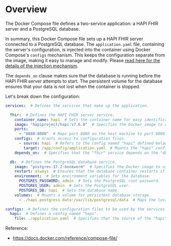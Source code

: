 # Overview

The Docker Compose file defines a two-service application: a HAPI FHIR server and a PostgreSQL database.  

In summary, this Docker Compose file sets up a HAPI FHIR server connected to a PostgreSQL database.  The `application.yaml` file, containing the server's configuration, is injected into the container using Docker Compose's `configs` mechanism.  This keeps the configuration separate from the image, making it easy to manage and modify. Please [read here for the details of the injection mechanism](./inserting-configuration).

The `depends_on` clause makes sure that the database is running before the HAPI FHIR server attempts to start. The persistent volume for the database ensures that your data is not lost when the container is stopped.

Let's break down the configuration:

```yaml
services:  # Defines the services that make up the application.

  fhir:  # Defines the HAPI FHIR server service.
    container_name: hapi  # Sets the container name for easy identification.
    image: "hapiproject/hapi:v7.6.0"  # Specifies the Docker image to use for the HAPI FHIR server. This pulls the hapiproject/hapi image tagged with version v7.6.0.
    ports:
      - "8080:8080"  # Maps port 8080 on the host machine to port 8080 in the container, making the HAPI FHIR server accessible.
    configs:  # Grants access to configuration files.
      - source: hapi  # Refers to the config named "hapi" defined below.
        target: /app/config/application.yaml  # Mounts the "hapi" config file inside the container at /app/config/application.yaml.  This is a standard location where Spring Boot looks for configuration files.
    depends_on:  # Specifies that the "fhir" service depends on the "db" service. Docker Compose will start the "db" service before the "fhir" service.

  db:  # Defines the PostgreSQL database service.
    image: "postgres:17.2-bookworm"  # Specifies the Docker image to use for PostgreSQL (version 17.2).
    restart: always  # Ensures that the database container restarts if it crashes.
    environment:  # Sets environment variables for the database.
      POSTGRES_PASSWORD: admin  # Sets the PostgreSQL root password.
      POSTGRES_USER: admin  # Sets the PostgreSQL user.
      POSTGRES_DB: hapi  # Sets the database name.
    volumes:  # Mounts a volume for persistent database storage.
      - ./hapi.postgress.data:/var/lib/postgresql/data  # Maps the local directory "./hapi.postgress.data" to the PostgreSQL data directory in the container. This ensures that database data is persisted even if the container is stopped or removed.

configs:  # Defines the configuration files to be used by the services.
  hapi:  # Defines a config named "hapi".
    file: ./application.yaml  # Specifies that the source of the "hapi" config is the local file "./application.yaml".  This file contains the Spring Boot and HAPI FHIR server configuration.
```

Reference:

* https://docs.docker.com/reference/compose-file/

